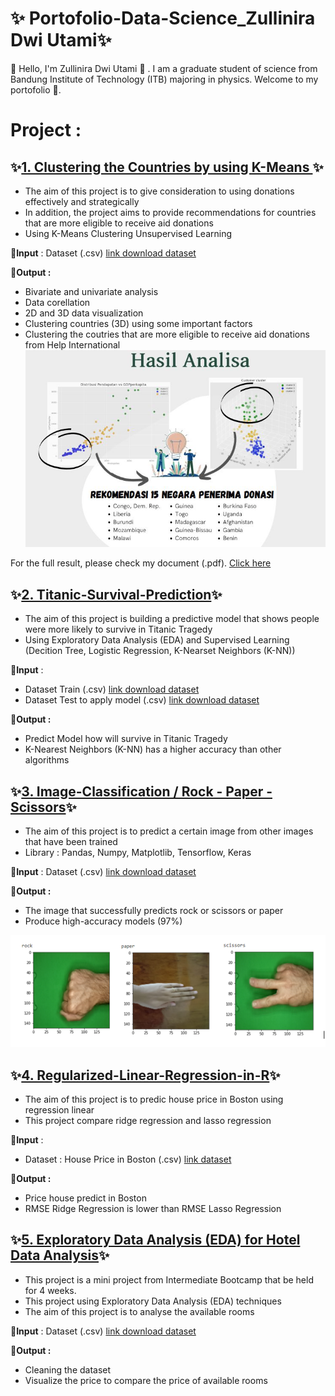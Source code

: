  #  ✨ Portofolio-Data-Science_Zullinira Dwi Utami✨
🙋 Hello, I'm Zullinira Dwi Utami :wave: . I am a graduate student of science from Bandung Institute of Technology (ITB) majoring in physics. Welcome to my portofolio :receipt:.

# Project : 
## ✨[1. Clustering the Countries by using K-Means ](https://github.com/Zullinira/Mini-Project-K-Means--Cluster-ML)✨
  - The aim of this project is to give consideration to using donations effectively and strategically
  - In addition, the project aims to provide recommendations for countries that are more eligible to receive aid donations
  - Using K-Means Clustering Unsupervised Learning
  
  🔸**Input** : Dataset (.csv) [link download dataset](https://github.com/Zullinira/Mini-Project-K-Means--Cluster-ML/blob/main/Data_Negara_HELP.csv)
  
  🔸**Output :**
  - Bivariate and univariate analysis
  - Data corellation 
  - 2D and 3D data visualization
  - Clustering countries (3D) using some important factors 
  - Clustering the coutries that are more eligible to receive aid donations from Help International
 ![alt text](https://github.com/Zullinira/Mini-Project-K-Means--Cluster-ML/blob/main/hasil.JPG)
 
 For the full result, please check my document (.pdf). [Click here](https://github.com/Zullinira/Mini-Project-K-Means--Cluster-ML/blob/main/Final%20Project%20Zullinira.pdf)
 
## ✨[2. Titanic-Survival-Prediction](https://github.com/Zullinira/Titanic-Survival-Prediction)✨
  - The aim of this project is building a predictive model that shows people were more likely to survive in Titanic Tragedy
  - Using Exploratory Data Analysis (EDA) and Supervised Learning (Decition Tree, Logistic Regression, K-Nearset Neighbors (K-NN))
  
  🔸**Input** : 
  - Dataset Train (.csv) [link download dataset](https://github.com/Zullinira/Titanic-Survival-Prediction/blob/main/train1.csv)
  - Dataset Test to apply model (.csv) [link download dataset](https://github.com/Zullinira/Titanic-Survival-Prediction/blob/main/test.csv)
  
  🔸**Output :**
  - Predict Model how will survive in Titanic Tragedy
  - K-Nearest Neighbors (K-NN) has a higher accuracy than other algorithms
 
 ## ✨[3. Image-Classification / Rock - Paper - Scissors](https://github.com/Zullinira/Image-Classification)✨
 - The aim of this project is to predict a certain image from other images that have been trained
 - Library : Pandas, Numpy, Matplotlib, Tensorflow, Keras

  🔸**Input** : 
  Dataset (.csv) [link download dataset](https://www.kaggle.com/drgfreeman/rockpaperscissors)
  
 🔸**Output :**
  - The image that successfully predicts rock or scissors or paper
  - Produce high-accuracy models (97%)
  
  ![alt text](https://github.com/Zullinira/Image-Classification/blob/main/hasil.PNG)
  
## ✨[4. Regularized-Linear-Regression-in-R](https://github.com/Zullinira/Regularized-Linear-Regression-in-R)✨
- The aim of this project is to predic house price in Boston using regression linear
- This project compare  ridge regression and lasso regression

🔸**Input** :
- Dataset : House Price in Boston (.csv) [link dataset](https://github.com/Zullinira/Regularized-Linear-Regression-in-R/blob/main/boston.csv)

🔸**Output :**
- Price house predict in Boston
- RMSE Ridge Regression is lower than RMSE Lasso Regression  

## ✨[5. Exploratory Data Analysis (EDA) for Hotel Data Analysis](https://github.com/Zullinira/EDA-for-Hotel-Data-Analysis)✨
  - This project is a mini project from Intermediate Bootcamp that be held for 4 weeks.
  - This project using Exploratory Data Analysis (EDA) techniques 
  - The aim of this project is to analyse the available rooms
  
 🔸**Input** : Dataset (.csv) [link download dataset](https://github.com/Zullinira/EDA-for-Hotel-Data-Analysis/blob/main/airbnb.csv)
  
 🔸**Output :**
  - Cleaning the dataset
  - Visualize the price to compare the price of available rooms


